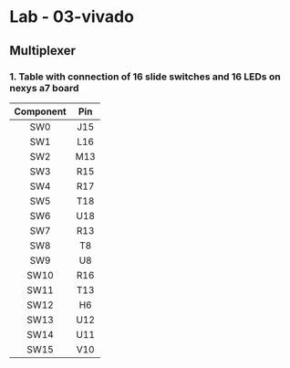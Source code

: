 # Lab - 03-vivado
## Multiplexer


### 1. Table with connection of 16 slide switches and 16 LEDs on nexys a7 board 

| **Component** | **Pin** |
| :-: | :-: |
| SW0 | J15 | 
| SW1 | L16 |
| SW2 | M13 |
| SW3 | R15 |
| SW4 | R17 |
| SW5 | T18 |
| SW6 | U18 |
| SW7 | R13 | 
| SW8 | T8 | 
| SW9 | U8 |
| SW10 | R16 | 
| SW11 | T13 | 
| SW12 | H6 |
| SW13 | U12 | 
| SW14 | U11 | 
| SW15 | V10 | 

